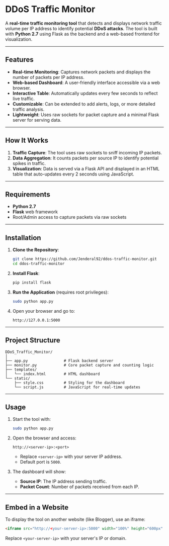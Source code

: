 # **DDoS Traffic Monitor**

A **real-time traffic monitoring tool** that detects and displays network traffic volume per IP address to identify potential **DDoS attacks**. The tool is built with **Python 2.7** using Flask as the backend and a web-based frontend for visualization.

---

## **Features**
- **Real-time Monitoring**: Captures network packets and displays the number of packets per IP address.
- **Web-based Dashboard**: A user-friendly interface accessible via a web browser.
- **Interactive Table**: Automatically updates every few seconds to reflect live traffic.
- **Customizable**: Can be extended to add alerts, logs, or more detailed traffic analysis.
- **Lightweight**: Uses raw sockets for packet capture and a minimal Flask server for serving data.

---

## **How It Works**
1. **Traffic Capture**: The tool uses raw sockets to sniff incoming IP packets.
2. **Data Aggregation**: It counts packets per source IP to identify potential spikes in traffic.
3. **Visualization**: Data is served via a Flask API and displayed in an HTML table that auto-updates every 2 seconds using JavaScript.

---

## **Requirements**
- **Python 2.7**
- **Flask** web framework
- Root/Admin access to capture packets via raw sockets

---

## **Installation**

1. **Clone the Repository**:
   ```bash
   git clone https://github.com/Jenderal92/ddos-traffic-monitor.git
   cd ddos-traffic-monitor
   ```

2. **Install Flask**:
   ```bash
   pip install flask
   ```

3. **Run the Application** (requires root privileges):
   ```bash
   sudo python app.py
   ```

4. Open your browser and go to:
   ```
   http://127.0.0.1:5000
   ```

---

## **Project Structure**

```
DDoS_Traffic_Monitor/
│
├── app.py                # Flask backend server
├── monitor.py            # Core packet capture and counting logic
├── templates/
│   └── index.html        # HTML dashboard
└── static/
    ├── style.css         # Styling for the dashboard
    └── script.js         # JavaScript for real-time updates
```

---

## **Usage**

1. Start the tool with:
   ```bash
   sudo python app.py
   ```

2. Open the browser and access:
   ```
   http://<server-ip>:<port>
   ```
   - Replace `<server-ip>` with your server IP address.
   - Default port is `5000`.

3. The dashboard will show:
   - **Source IP**: The IP address sending traffic.
   - **Packet Count**: Number of packets received from each IP.

---

## **Embed in a Website**

To display the tool on another website (like Blogger), use an iframe:

```html
<iframe src="http://<your-server-ip>:5000" width="100%" height="600px" frameborder="0"></iframe>
```

Replace `<your-server-ip>` with your server's IP or domain.
